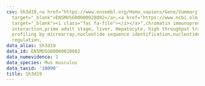 ```yaml
---
csv: Sh3d19,<a href="https://www.ensembl.org/Homo_sapiens/Gene/Summary?db=core;g=ENSMUSG00000028082"
  target="_blank">ENSMUSG00000028082</a>,<a href="https://www.ncbi.nlm.nih.gov/pubmed/23834426"
  target="_blank"><i class="fas fa-file"></i></a>",chromatin immunoprecipitation assay,direct
  interaction,prime adult stage, liver, Hepatocyte, high throughput transcription
  profiling by microarray,nucleotide sequence identification,nucleotide sequence identification,transcriptional
  regulation,
data_alias: Sh3d19
data_id: ENSMUSG00000028082
data_numevidence: 1
data_species: Mus musculus
data_taxid: '10090'
title: Sh3d19
---
```

